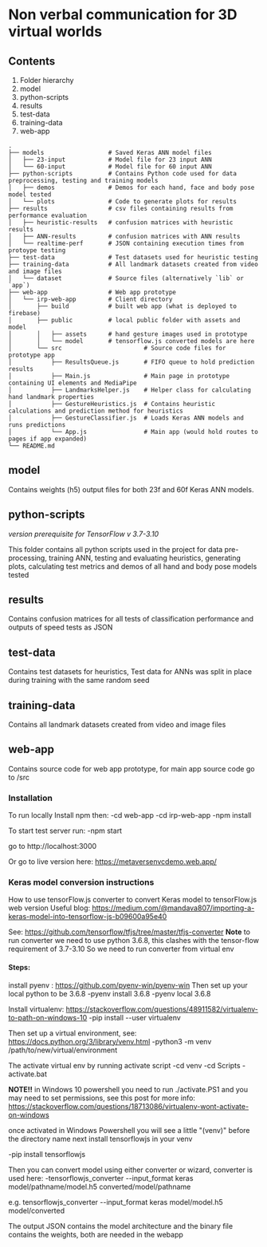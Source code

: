 # Non verbal communication for 3D virtual worlds

## Contents

1. Folder hierarchy 
2. model
3. python-scripts
4. results
5. test-data
6. training-data
7. web-app

```
.
├── models                  # Saved Keras ANN model files
│   ├── 23-input            # Model file for 23 input ANN
│   └── 60-input            # Model file for 60 input ANN
├── python-scripts          # Contains Python code used for data preprocessing, testing and training models
│   ├── demos               # Demos for each hand, face and body pose model tested
│   └── plots               # Code to generate plots for results
├── results                 # csv files containing results from performance evaluation
│   ├── heuristic-results   # confusion matrices with heuristic results
│   ├── ANN-results         # confusion matrices with ANN results
│   └── realtime-perf       # JSON containing execution times from protoype testing
├── test-data               # Test datasets used for heuristic testing
├── training-data           # All landmark datasets created from video and image files
│   └── dataset             # Source files (alternatively `lib` or `app`)    
├── web-app                 # Web app prototype
│   └── irp-web-app         # Client directory
│       ├── build           # built web app (what is deployed to firebase)
│       ├── public          # local public folder with assets and model
│       │   ├── assets      # hand gesture images used in prototype
│       │   └── model       # tensorflow.js converted models are here
│       └── src                       # Source code files for prototype app
│           ├── ResultsQueue.js       # FIFO queue to hold prediction results
│           ├── Main.js               # Main page in prototype containing UI elements and MediaPipe
│           ├── LandmarksHelper.js    # Helper class for calculating hand landmark properties
│           ├── GestureHeuristics.js  # Contains heuristic calculations and prediction method for heuristics
│           ├── GestureClassifier.js  # Loads Keras ANN models and runs predictions
│           └── App.js                # Main app (would hold routes to pages if app expanded)
└── README.md
```

## model

Contains weights (h5) output files for both 23f and 60f Keras ANN models.

## python-scripts

*version prerequisite for TensorFlow v 3.7-3.10*

This folder contains all python scripts used in the project for data pre-processing, training ANN, testing and evaluating heuristics, generating plots, calculating test metrics and demos of all hand and body pose models tested


## results
Contains confusion matrices for all tests of classification performance and outputs of speed tests as JSON

## test-data
Contains test datasets for heuristics,
Test data for ANNs was split in place during training with the same random seed

## training-data
Contains all landmark datasets created from video and image files

## web-app

Contains source code for web app prototype, for main app source code go to /src

### Installation

To run locally
Install npm then:
-cd web-app
-cd irp-web-app
-npm install

To start test server run:
-npm start

go to http://localhost:3000

Or go to live version here: https://metaversenvcdemo.web.app/


### Keras model conversion instructions

How to use tensorFlow.js converter to convert Keras model to tensorFlow.js web version
Useful blog: https://medium.com/@mandava807/importing-a-keras-model-into-tensorflow-js-b09600a95e40

See: https://github.com/tensorflow/tfjs/tree/master/tfjs-converter
**Note** to run converter we need to use python 3.6.8, this clashes with the tensor-flow  requirement of 3.7-3.10
So we need to run converter from virtual env

#### Steps:

install pyenv : https://github.com/pyenv-win/pyenv-win
Then set up your local python to be 3.6.8
-pyenv install 3.6.8
-pyenv local 3.6.8

Install virtualenv: https://stackoverflow.com/questions/48911582/virtualenv-to-path-on-windows-10
-pip install --user virtualenv

Then set up a virtual environment, see: https://docs.python.org/3/library/venv.html
-python3 -m venv /path/to/new/virtual/environment

The activate virtual env by running activate script
-cd venv
-cd Scripts
-activate.bat

**NOTE!!** in Windows 10 powershell you need to run ./activate.PS1
and you may need to set permissions, see this post for more info: https://stackoverflow.com/questions/18713086/virtualenv-wont-activate-on-windows

once activated in Windows Powershell you will see a little "(venv)" before the directory name
next install tensorflowjs in your venv 

-pip install tensorflowjs

Then you can convert model using either converter or wizard, converter is used here:
-tensorflowjs_converter --input_format keras model/pathname/model.h5 converted/model/pathname

e.g.
tensorflowjs_converter --input_format keras model/model.h5 model/converted

The output JSON contains the model architecture and the binary file contains the weights, both are needed in the webapp





